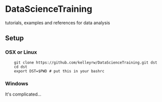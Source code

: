 DataScienceTraining
===================

tutorials, examples and references for data analysis

## Setup 

### OSX or Linux

```
    git clone https://github.com/kelleyrw/DataScienceTraining.git dst
    cd dst
    export DST=$PWD # put this in your bashrc
```

### Windows

It's complicated...

